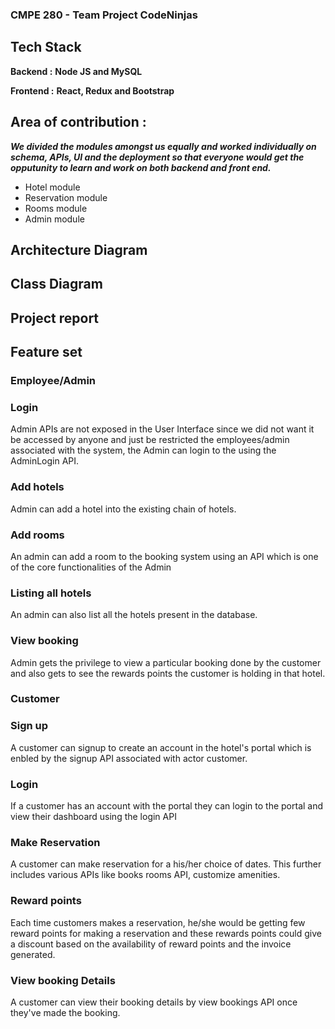 ### CMPE 280 - Team Project CodeNinjas

## Tech Stack
**Backend :** **Node JS and MySQL**

**Frontend :** **React, Redux and Bootstrap**

## Area of contribution :

***We divided the modules amongst us equally and worked individually on schema, APIs, UI and the deployment so that everyone would get the opputunity to learn and work on both backend and front end.***

- Hotel module
- Reservation module
- Rooms module 
- Admin module 



## Architecture Diagram


## Class Diagram



## Project report


## Feature set

### Employee/Admin ###

### Login ###

Admin APIs are not exposed in the User Interface since we did not want it be accessed by anyone and just be restricted the employees/admin associated with the system, the Admin can login to the using the AdminLogin API.


### Add hotels ###

Admin can add a hotel into the existing chain of hotels.

### Add rooms ### 

An admin can add a room to the booking system using an API which is one of the core functionalities of the Admin

### Listing all hotels ###

An admin can also list all the hotels present in the database.

### View booking ###

Admin gets the privilege to view a particular booking done by the customer and also gets to   see the rewards points the customer is holding in that hotel.

### Customer ###

### Sign up ###

A customer can signup to create an account in the hotel's portal  which is enbled by the signup API associated with actor customer.

### Login ###

If a customer has an account with the portal they can login to the portal and view their dashboard using the login API

### Make Reservation ###

A customer can make reservation for a his/her choice of dates. This further includes various APIs like books rooms API, customize amenities.

### Reward points ###
Each time customers makes a reservation, he/she would be getting few reward points for making a reservation and these rewards points could give a discount based on the availability of reward points and the invoice generated.


### View booking Details ###

A customer can view their booking details by view bookings API once they've made the booking.


